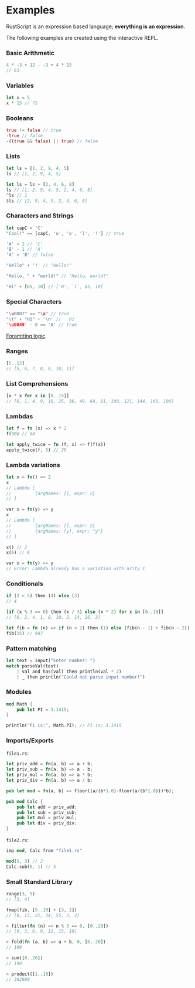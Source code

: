 # Examples

RustScript is an expression based language; **everything is an expression**.

The following examples are created using the interactive REPL.

### Basic Arithmetic

```rust
4 * -3 + 12 - -3 + 4 * 15
// 63
```

### Variables

```rust
let x = 5
x * 15 // 75
```

### Booleans

```rust
true != false // true
-true // false
-((true && false) || true) // false
```

### Lists

```rust
let ls = [1, 2, 9, 4, 5]
ls // [1, 2, 9, 4, 5]

let ls = ls + [2, 4, 6, 8]
ls // [1, 2, 9, 4, 5, 2, 4, 6, 8]
^ls // 1
$ls // [2, 9, 4, 5, 2, 4, 6, 8]
```

### Characters and Strings

```rust
let capC = 'C'
"Cool!" == [capC, 'o', 'o', 'l', '!'] // true

'A' + 2 // 'C'
'B' - 1 // 'A'
'A' > 'B' // false

"Hello" + '!' // "Hello!"

"Hello, " + "world!" // "Hello, world!"

"Hi" + [65, 10] // ['H', 'i', 65, 10]
```

### Special Characters

```rust
"\u0007" == "\a" // true
"\t" + "Hi" + '\n' //	Hi
'\u0049' - 8 == 'A' // true
```

[Foramtting logic](https://github.com/WilliamRagstad/RustScript/blob/main/core/formatting/EscapeSequence.java).

### Ranges

```rust
[5..12]
// [5, 6, 7, 8, 9, 10, 11]
```

### List Comprehensions

```rust
[x * x for x in [0..15]]
// [0, 1, 4, 9, 16, 25, 36, 49, 64, 81, 100, 121, 144, 169, 196]
```

### Lambdas

```rust
let f = fn (x) => x * 2
f(30) // 60

let apply_twice = fn (f, x) => f(f(x))
apply_twice(f, 5) // 20
```

### Lambda variations

```rust
let x = fn() => 2
x
// Lambda [
//         {argNames: [], expr: 2}
// ]

var x = fn(y) => y
x
// Lambda [
//         {argNames: [], expr: 2}
//         {argNames: [y], expr: "y"}
// ]

x() // 2
x(6) // 6

var x = fn(y) => y
// Error: Lambda already has a variation with arity 1
```

### Conditionals

```rust
if (3 < 5) then (4) else (3)
// 4

[if (x % 3 == 0) then (x / 3) else (x * 2) for x in [0..10]]
// [0, 2, 4, 1, 8, 10, 2, 14, 16, 3]

let fib = fn (n) => if (n < 2) then (1) else (fib(n - 1) + fib(n - 2))
fib(15) // 987
```

### Pattern matching

```rust
let text = input("Enter number: ")
match parseVal(text)
	| val and has(val) then println(val * 2)
	| _ then println("Could not parse input number!")
```

### Modules

```rust
mod Math {
	pub let PI = 3.1415;
}

println("Pi is:", Math.PI); // Pi is: 3.1415
```

### Imports/Exports
`file1.rs`:
```rust
let priv_add = fn(a, b) => a + b;
let priv_sub = fn(a, b) => a - b;
let priv_mul = fn(a, b) => a * b;
let priv_div = fn(a, b) => a / b;

pub let mod = fn(a, b) => floor((a/(b*1.0)-floor(a/(b*1.0)))*b);

pub mod Calc {
	pub let add = priv_add;
	pub let sub = priv_sub;
	pub let mul = priv_mul;
	pub let div = priv_div;
}
```
`file2.rs`:
```rust
imp mod, Calc from "file1.rs"

mod(5, 3) // 2
Calc.sub(6, 1) // 5
```

### Small Standard Library

```rust
range(3, 5)
// [3, 4]

fmap(fib, [5..10] + [3, 2])
// [8, 13, 21, 34, 55, 3, 2]

> filter(fn (n) => n % 3 == 0, [0..20])
// [0, 3, 6, 9, 12, 15, 18]

> fold(fn (a, b) => a + b, 0, [0..20])
// 190

> sum([0..20])
// 190

> product([1..10])
// 362880
```

